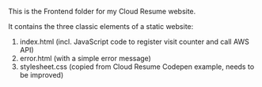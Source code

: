This is the Frontend folder for my Cloud Resume website.

It contains the three classic elements of a static website:
1. index.html (incl. JavaScript code to register visit counter and call AWS API)
2. error.html (with a simple error message)
3. stylesheet.css (copied from Cloud Resume Codepen example, needs to be improved)